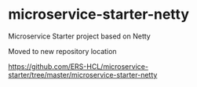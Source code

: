 # microservice-starter-netty
Microservice Starter project based on Netty

Moved to new repository location

https://github.com/ERS-HCL/microservice-starter/tree/master/microservice-starter-netty
